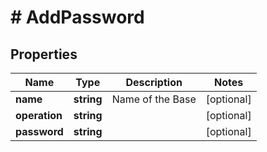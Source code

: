 # # AddPassword

## Properties

Name | Type | Description | Notes
------------ | ------------- | ------------- | -------------
**name** | **string** | Name of the Base | [optional]
**operation** | **string** |  | [optional]
**password** | **string** |  | [optional]


